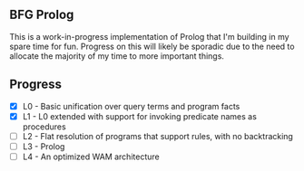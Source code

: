 BFG Prolog
----------

This is a work-in-progress implementation of Prolog that I'm building in my spare time for fun. Progress on this will likely be sporadic due to the need to allocate the majority of my time to more important things.

Progress
--------
- [x] L0 - Basic unification over query terms and program facts
- [x] L1 - L0 extended with support for invoking predicate names as procedures
- [ ] L2 - Flat resolution of programs that support rules, with no backtracking
- [ ] L3 - Prolog
- [ ] L4 - An optimized WAM architecture

